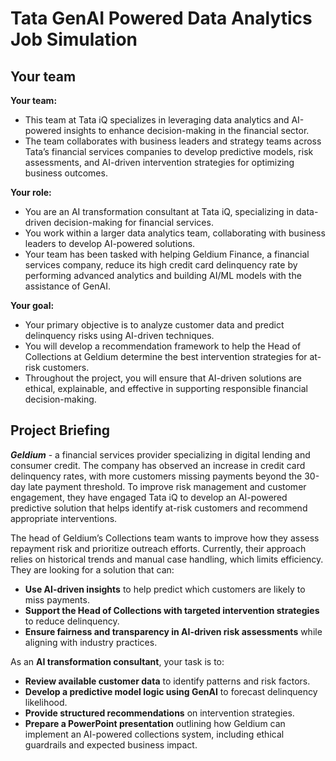 # Tata GenAI Powered Data Analytics Job Simulation

## Your team

**Your team:**
- This team at Tata iQ specializes in leveraging data analytics and AI-powered insights to enhance decision-making in the financial sector.
- The team collaborates with business leaders and strategy teams across Tata’s financial services companies to develop predictive models, risk assessments, and AI-driven intervention strategies for optimizing business outcomes.
  
**Your role:**
- You are an AI transformation consultant at Tata iQ, specializing in data-driven decision-making for financial services.
- You work within a larger data analytics team, collaborating with business leaders to develop AI-powered solutions.
- Your team has been tasked with helping Geldium Finance, a financial services company, reduce its high credit card delinquency rate by performing advanced analytics and building AI/ML models with the assistance of GenAI.

**Your goal:**
- Your primary objective is to analyze customer data and predict delinquency risks using AI-driven techniques.
- You will develop a recommendation framework to help the Head of Collections at Geldium determine the best intervention strategies for at-risk customers.
- Throughout the project, you will ensure that AI-driven solutions are ethical, explainable, and effective in supporting responsible financial decision-making.

## Project Briefing 

**_Geldium_** - a financial services provider specializing in digital lending and consumer credit. The company has observed an increase in credit card delinquency rates, with more customers missing payments beyond the 30-day late payment threshold. To improve risk management and customer engagement, they have engaged Tata iQ to develop an AI-powered predictive solution that helps identify at-risk customers and recommend appropriate interventions.

The head of Geldium’s Collections team wants to improve how they assess repayment risk and prioritize outreach efforts. Currently, their approach relies on historical trends and manual case handling, which limits efficiency. They are looking for a solution that can:

- **Use AI-driven insights** to help predict which customers are likely to miss payments.
- **Support the Head of Collections with targeted intervention strategies** to reduce delinquency.
- **Ensure fairness and transparency in AI-driven risk assessments** while aligning with industry practices.
 
As an **AI transformation consultant**, your task is to:

- **Review available customer data** to identify patterns and risk factors.
- **Develop a predictive model logic using GenAI** to forecast delinquency likelihood.
- **Provide structured recommendations** on intervention strategies.
- **Prepare a PowerPoint presentation** outlining how Geldium can implement an AI-powered collections system, including ethical guardrails and expected business impact.
